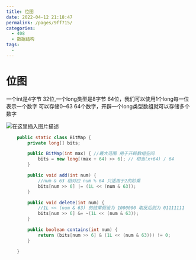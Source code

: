 ```yaml
---
title: 位图
date: 2022-04-12 21:18:47
permalink: /pages/9ff715/
categories:
  - 408
  - 数据结构
tags:
  - 
---
```

# 位图

一个int是4字节 32位,一个long类型是8字节 64位，我们可以使用1个long每一位表示一个数字 可以存储0~63 64个数字，开辟一个long类型数组就可以存储多个数字

![在这里插入图片描述](https://cdn.jsdelivr.net/gh/Iekrwh/images/md-images/20190513132653274.png)

```java
	public static class BitMap {
		private long[] bits;

		public BitMap(int max) { //最大范围 用于开辟数组空间
			bits = new long[(max + 64) >> 6]; // 相当(x+64) / 64
		}

		public void add(int num) {
			//num & 63 相对应 num % 64 只适用于2的阶乘
			bits[num >> 6] |= (1L << (num & 63));
		}

		public void delete(int num) {
			//1L << (num & 63) 的结果假设为 1000000 取反后则为 01111111
			bits[num >> 6] &= ~(1L << (num & 63));
		}

		public boolean contains(int num) {
			return (bits[num >> 6] & (1L << (num & 63))) != 0;
		}

	}
```

